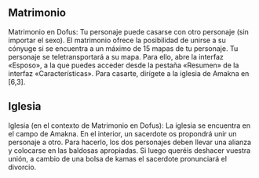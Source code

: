 ## Matrimonio
Matrimonio en Dofus: Tu personaje puede casarse con otro personaje (sin importar el sexo). El matrimonio ofrece la posibilidad de unirse a su cónyuge si se encuentra a un máximo de 15 mapas de tu personaje. Tu personaje se teletransportará a su mapa. Para ello, abre la interfaz «Esposo», a la que puedes acceder desde la pestaña «Resumen» de la interfaz «Características».
Para casarte, dirígete a la iglesia de Amakna en [6,3].

## Iglesia
Iglesia (en el contexto de Matrimonio en Dofus): La iglesia se encuentra en el campo de Amakna. En el interior, un sacerdote os propondrá unir un personaje a otro. Para hacerlo, los dos personajes deben llevar una alianza y colocarse en las baldosas apropiadas.
Si luego queréis deshacer vuestra unión, a cambio de una bolsa de kamas el sacerdote pronunciará el divorcio.